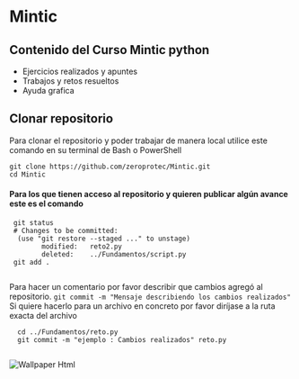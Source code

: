 # Mintic
## Contenido del Curso Mintic python
- Ejercicios realizados y apuntes
- Trabajos y retos resueltos
- Ayuda grafica
## Clonar repositorio
Para clonar el repositorio y poder trabajar de manera local utilice este comando 
en su terminal de Bash o PowerShell

```
git clone https://github.com/zeroprotec/Mintic.git
cd Mintic
```

#### Para los que tienen acceso al repositorio y quieren publicar algún avance este es el comando
```
 git status
 # Changes to be committed:
  (use "git restore --staged ..." to unstage)
        modified:   reto2.py
        deleted:    ../Fundamentos/script.py
 git add . 
 
 ```
 Para hacer un comentario por favor describir que cambios agregó al repositorio.
 ` git commit -m "Mensaje describiendo los cambios realizados" `
 Si quiere hacerlo para un archivo en concreto por favor diríjase a la ruta exacta del archivo
 ``` 
   cd ../Fundamentos/reto.py
   git commit -m "ejemplo : Cambios realizados" reto.py 
   
```
![Wallpaper Html](https://i.pinimg.com/564x/41/82/a9/4182a9dd330c6442c4a1fbc78274d838.jpg)
